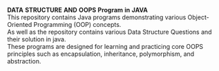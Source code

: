 **DATA** **STRUCTURE** **AND** **OOPS** **Program** **in** **JAVA**
<br>
This repository contains Java programs demonstrating various Object-Oriented Programming (OOP) concepts. 
<br>
As well as the repository contains various Data Structure Questions and their solution in java.
<br>
These programs are designed for learning and practicing core OOPS principles such as encapsulation, inheritance, polymorphism, and abstraction.
